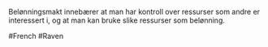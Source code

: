 Belønningsmakt innebærer at man har kontroll over ressurser som andre er interessert i, og at man kan bruke slike ressurser som belønning.

#French #Raven

